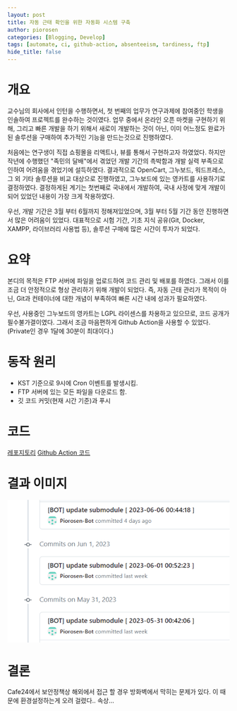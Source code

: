 ```yaml
---
layout: post
title: 자동 근태 확인을 위한 자동화 시스템 구축   
author: piorosen
categories: [Blogging, Develop]
tags: [automate, ci, github-action, absenteeism, tardiness, ftp]
hide_title: false
---
```


# 개요

교수님의 회사에서 인턴을 수행하면서, 첫 번째의 업무가 연구과제에 참여중인 학생을 인솔하여 프로젝트를 완수하는 것이였다. 업무 중에서 온라인 오픈 마켓을 구현하기 위해, 그리고 빠른 개발을 하기 위해서 새로이 개발하는 것이 아닌, 이미 어느정도 완료가 된 솔루션을 구매하여 추가적인 기능을 만드는것으로 진행하였다. 

처음에는 연구생이 직접 쇼핑몰을 리액트나, 뷰를 통해서 구현하고자 하였었다. 하지만 작년에 수행했던 "족민의 달배"에서 겪었던 개발 기간의 촉박함과 개발 실력 부족으로 인하여 어려움을 겪었기에 설득하였다.
결과적으로 OpenCart, 그누보드, 워드프레스, 그 외 기타 솔루션을 비교 대상으로 진행하였고, 그누보드에 있는 영카트를 사용하기로 결정하였다. 결정하게된 계기는 첫번째로 국내에서 개발하여, 국내 사정에 맞게 개발이 되어 있었던 내용이 가장 크게 작용하였다.

우선, 개발 기간은 3월 부터 6월까지 정해져있었으며, 3월 부터 5월 기간 동안 진행하면서 많은 어려움이 있었다. 대표적으로 시험 기간, 기초 지식 공유(Git, Docker, XAMPP, 라이브러리 사용법 등), 솔루션 구매에 많은 시간이 투자가 되었다.

# 요약

본디의 목적은 FTP 서버에 파일을 업로드하여 코드 관리 및 배포를 하였다. 그래서 이를 조금 더 안정적으로 형상 관리하기 위해 개발이 되었다. 즉, 자동 근태 관리가 목적이 아닌, Git과 컨테이너에 대한 개념이 부족하여 빠른 시간 내에 성과가 필요하였다. 

우선, 사용중인 그누보드의 영카트는 LGPL 라이센스를 차용하고 있으므로, 코드 공개가 필수불가결이였다. 그래서 조금 마음편하게 Github Action을 사용할 수 있었다. (Private인 경우 1달에 30분이 최대이다.)

# 동작 원리

- KST 기준으로 9시에 Cron 이벤트를 발생시킴.
- FTP 서버에 있는 모든 파일을 다운로드 함.
- 깃 코드 커밋(현재 시간 기준)과 푸시

# 코드 

[레포지토리](https://github.com/eunjae-farm/youngcart5/)
[Github Action 코드](https://github.com/eunjae-farm/youngcart5/blob/master/.github/workflows/sync.yml)

# 결과 이미지

![](/assets/img/post/2023-06-10-01.png)

# 결론

Cafe24에서 보안정책상 해외에서 접근 할 경우 방화벽에서 막히는 문제가 있다. 이 때문에 환경설정하는게 오려 걸렸다.. 속상...
